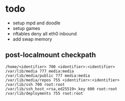 # todo

- setup mpd and doodle
- setup games
- nftables deny all eth0 inbound
- add swap memory

## post-localmount checkpath

```
/home/<identifier> 700 <identifier>:<identifier>
/var/lib/media 777 media:media
/var/lib/media/public 777 media:media
/var/lib/media/repos 755 <identifier>:<identifier>
/var/lib/ssh 700 root:root
/var/lib/ssh_host_<rsa,ed25519>_key 600 root:root
/var/lib/deployments 755 root:root
```

